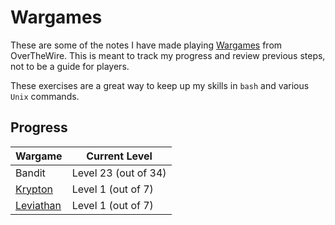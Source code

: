 # Wargames

These are some of the notes I have made playing [Wargames](https://overthewire.org/wargames/) from OverTheWire. This is meant to track my progress and review previous steps, not to be a guide for players.

These exercises are a great way to keep up my skills in `bash` and various `Unix` commands.

## Progress

| Wargame                                                  | Current Level        |
| -------------------------------------------------------- | -------------------- |
| Bandit                                                   | Level 23 (out of 34) |
| [Krypton](https://overthewire.org/wargames/krypton/)     | Level 1 (out of 7)   |
| [Leviathan](https://overthewire.org/wargames/leviathan/) | Level 1 (out of 7)   |

